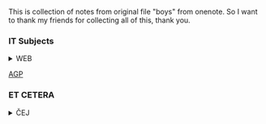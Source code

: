 This is collection of notes from original file "boys" from onenote. So I want to thank my friends for collecting all of this, thank you.


### IT Subjects
<details>
<summary>WEB</summary>
  <a href="https://github.com/slanja/GPOA_BOYZ/blob/main/IT_SUBJECTS/WEB_TESTS.md">WEB_TESTS</a>
</details>

<a href="https://github.com/slanja/GPOA_AGP" target="_blank">AGP</a>

### ET CETERA
<details>
<summary>ČEJ</summary>
  <a href="https://github.com/slanja/GPOA_BOYZ/blob/main/ET_CETERA/LITERATURE.md">LITERATURE</a>
</details>
